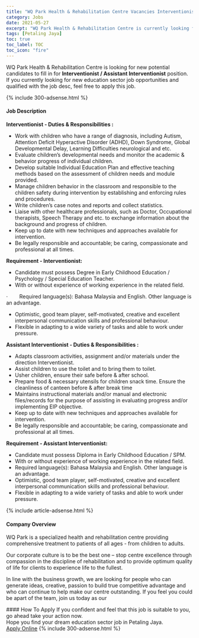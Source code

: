```yaml
---
title: "WQ Park Health & Rehabilitation Centre Vacancies Interventionist / Assistant Interventionist" 
category: Jobs 
date: 2021-05-27 
excerpt: "WQ Park Health & Rehabilitation Centre is currently looking for suitable person to fill in the Interventionist / Assistant Interventionist which positioned at Petaling Jaya" 
tags: [Petaling Jaya] 
toc: true 
toc_label: TOC 
toc_icon: "fire" 
--- 
```


<p>WQ Park Health & Rehabilitation Centre is looking for new potential candidates to fill in for <b>Interventionist / Assistant Interventionist</b> position. If you currently looking for new education sector job opportunities and qualified with the job desc, feel free to apply this job.
</p>{% include 300-adsense.html %} 
<div><div><h4>Job Description</h4></div><div><div><span><div><p><strong>Interventionist - Duties &amp; Responsibilities :</strong></p><ul><li><span>Work with children who have a range of diagnosis, including Autism, Attention Deficit Hyperactive Disorder (ADHD), Down Syndrome, Global Developmental Delay, Learning Difficulties neurological and etc.</span></li><li><span>Evaluate children&#8217;s developmental needs and monitor the academic &amp; behavior progress of individual children.</span></li><li><span>Develop suitable Individual Education Plan and effective teaching methods based on the assessment of children needs and module provided.</span></li><li><span>Manage children behavior in the classroom and responsible to the children safety during intervention by establishing and enforcing rules and procedures.</span></li><li><span>Write children&#8217;s case notes and reports and collect statistics.</span></li><li><span>Liaise with other healthcare professionals, such as Doctor, Occupational therapists, Speech Therapy and etc. to exchange information about the background and progress of children.</span></li><li><span>Keep up to date with new techniques and approaches available for intervention.</span></li><li><span>Be legally responsible and accountable; be caring, compassionate and professional at all times.</span></li></ul><p><strong>Requirement - Interventionist:</strong></p><ul><li><span>Candidate must possess Degree in Early Childhood Education / Psychology / Special Education Teacher.</span></li><li><span>With or without experience of working experience in the related field.</span></li></ul><p><span>&#183;&#160;&#160;&#160;&#160;&#160;&#160;&#160;&#160;</span><span>Required language(s): Bahasa Malaysia and English. Other language is an advantage.</span></p><ul><li><span>Optimistic, good team player, self-motivated, creative and excellent interpersonal communication skills and professional behaviour.</span></li><li><span>Flexible in adapting to a wide variety of tasks and able to work under pressure.</span></li></ul><p><strong>Assistant Interventionist - Duties &amp; Responsibilities :</strong></p><ul><li>Adapts classroom activities, assignment and/or materials under the direction Interventionist.</li><li>Assist children to use the toilet and to bring them to toilet.</li><li>Usher children, ensure their safe before &amp; after school.</li><li>Prepare food &amp; necessary utensils for children snack time. Ensure the cleanliness of canteen before &amp; after break time</li><li>Maintains instructional materials and/or manual and electronic files/records for the purpose of assisting in evaluating progress and/or implementing EIP objective.</li><li>Keep up to date with new techniques and approaches available for intervention.</li><li>Be legally responsible and accountable; be caring, compassionate and professional at all times.</li></ul><p><strong>Requirement - Assistant Interventionist:</strong></p><ul><li>Candidate must possess Diploma in Early Childhood Education / SPM.</li><li>With or without experience of working experience in the related field.</li><li>Required language(s): Bahasa Malaysia and English. Other language is an advantage.</li><li>Optimistic, good team player, self-motivated, creative and excellent interpersonal communication skills and professional behaviour.</li><li>Flexible in adapting to a wide variety of tasks and able to work under pressure.</li></ul></div></span></div></div></div> 
{% include article-adsense.html %} 
<div><div><h4>Company Overview</h4></div><div><div><span><div><p>WQ Park is a specialized health and rehabilitation centre providing comprehensive treatment to patients of all ages - from children to adults.</p><p>Our corporate culture is to be the best one &#8211; stop centre excellence through compassion in the discipline of rehabilitation and to provide optimum quality of life for clients to experience life to the fullest.</p><p>In line with the business growth, we are looking for people who can generate ideas, creative, passion to build true competitive advantage and who can continue to help make our centre outstanding. If you feel you could be apart of the team, join us today as our&#160;&#160;</p></div></span></div></div></div> 
#### How To Apply 
If you confident and feel that this job is suitable to you, go ahead take your action now. <br/> 
Hope you find your dream education sector job in Petaling Jaya. <br/> 
<a href="https://www.jobstreet.com.my/en/job/interventionist-assistant-interventionist-4576599?jobId=jobstreet-my-job-4576599" class="btn btn--info" target="_blank" rel="nofollow noopenner">Apply Online</a> 
{% include 300-adsense.html %} 